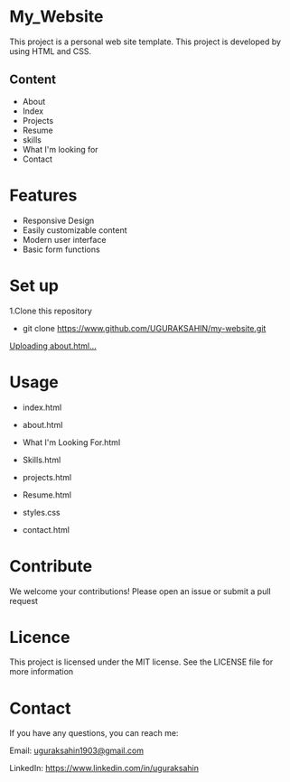# My_Website

This project is a personal web site template. This project is developed by using HTML and CSS.

## Content

- About
- Index
- Projects
- Resume
- skills
- What I'm looking for
- Contact

# Features

- Responsive Design
- Easily customizable content
- Modern user interface
- Basic form functions

# Set up

1.Clone this repository

- git clone https://www.github.com/UGURAKSAHIN/my-website.git

[Uploading about.html…]()


# Usage

- index.html

- about.html

- What I'm Looking For.html

- Skills.html

- projects.html

- Resume.html

- styles.css

- contact.html

# Contribute

We welcome your contributions! Please open an issue or submit a pull request

# Licence

This project is licensed under the MIT license. See the LICENSE file for more information

# Contact

If you have any questions, you can reach me:

Email: uguraksahin1903@gmail.com

LinkedIn: https://www.linkedin.com/in/uguraksahin
